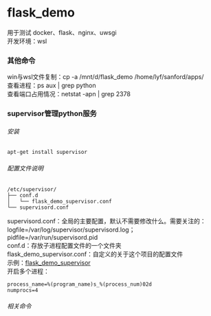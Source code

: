 # flask_demo

用于测试 docker、flask、nginx、uwsgi  
开发环境：wsl

### 其他命令

win与wsl文件复制：cp -a /mnt/d/flask_demo /home/lyf/sanford/apps/  
查看进程：ps aux | grep python  
查看端口占用情况：netstat -apn | grep 2378

### supervisor管理python服务

###### 安装

```
apt-get install supervisor
```

###### 配置文件说明

```
/etc/supervisor/
├── conf.d
│   └── flask_demo_supervisor.conf
└── supervisord.conf
```

supervisord.conf：全局的主要配置，默认不需要修改什么。需要关注的：logfile=/var/log/supervisor/supervisord.log；pidfile=/var/run/supervisord.pid  
conf.d：存放子进程配置文件的一个文件夹  
flask_demo_supervisor.conf：自定义的关于这个项目的配置文件  
示例：[flask_demo_supervisor](/config/flask_demo_supervisor.conf)  
开启多个进程：
```开启多个进程
process_name=%(program_name)s_%(process_num)02d
numprocs=4
```

###### 相关命令

